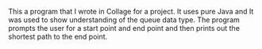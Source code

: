 This a program that I wrote in Collage for a project. It uses pure Java and It was used to show understanding of the queue data type. 
The program prompts the user for a start point and end point and then prints out the shortest path to the end point.
